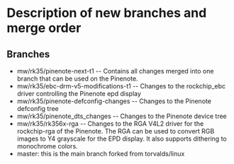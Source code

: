 # Description of new branches and merge order

## Branches

* mw/rk35/pinenote-next-t1 -- Contains all changes merged into one branch that
  can be used on the Pinenote.
* mw/rk35/ebc-drm-v5-modifications-t1 -- Changes to the rockchip_ebc driver
  controlling the Pinenote epd display
* mw/rk35/pinenote-defconfig-changes -- Changes to the Pinenote defconfig tree
* mw/rk35/pinenote_dts_changes -- Changes to the Pinenote device tree
* mw/rk35/rk356x-rga -- Changes to the RGA V4L2 driver for the rockchip-rga of
  the Pinenote. The RGA can be used to convert RGB images to Y4 grayscale for
  the EPD display. It also supports dithering to monochrome colors.
* master: this is the main branch forked from torvalds/linux

